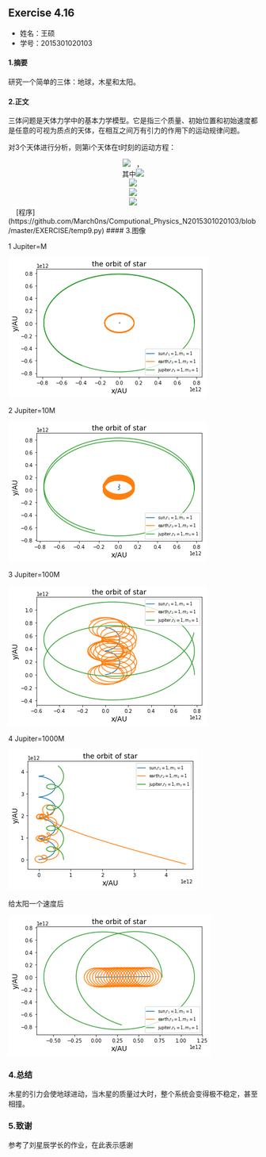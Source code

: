   ## Exercise 4.16
* 姓名：王硕
* 学号：2015301020103
#### 1.摘要
研究一个简单的三体：地球，木星和太阳。
#### 2.正文    
三体问题是天体力学中的基本力学模型。它是指三个质量、初始位置和初始速度都是任意的可视为质点的天体，在相互之间万有引力的作用下的运动规律问题。    


对3个天体进行分析，则第i个天体在t时刻的运动方程：     
<div align=center>
<img src="http://latex.codecogs.com/gif.latex?\overrightarrow{f_{i}}=\sum_{k=1}^{3}G\frac{m_{i}m_{k}}{r_{i,k}^{2}}\cdot\,\frac{\overrightarrow{n_{i,k}}}{n_{i,k}}">   ，     
</div><div align=center>
其中<img src="http://latex.codecogs.com/gif.latex?\overrightarrow{n_{i,k}}=\,\overrightarrow{n_{i,k}}=(r_{k}cos\theta\,_{k}-r_{i}cos\theta\,_{i},r_{k}sin\theta\,_{k}-r_{i}sin\theta\,_{i})">     
</div><div align=center>
<img src="http://latex.codecogs.com/gif.latex?r_{i,k}^{2}=r_{i}^{2}+r_{k}^{2}-2cos(\theta\,_{i}-\theta\,_{k})r_{i}r_{k}">     
</div><div align=center>
<img src="http://latex.codecogs.com/gif.latex?\frac{\mathrm{d}^{2}x_{i}\,}{\mathrm{d}\,t^{2}}=\overrightarrow{f_{i}}\cdot\,\overrightarrow{i}">    
</div><div align=center>
<img src="http://latex.codecogs.com/gif.latex?\frac{\mathrm{d}^{2}y_{i}\,}{\mathrm{d}\,t^{2}}=\overrightarrow{f_{i}}\cdot\,\overrightarrow{j}">    
</div>    
[程序](https://github.com/March0ns/Computional_Physics_N2015301020103/blob/master/EXERCISE/temp9.py)
#### 3.图像   

 1 Jupiter=M    
 
![](https://github.com/March0ns/Computional_Physics_N2015301020103/blob/master/EXERCISE/F_a_9_1.png)    

 2 Jupiter=10M    
 
![](https://github.com/March0ns/Computional_Physics_N2015301020103/blob/master/EXERCISE/F_a_9_4.png)    

 3 Jupiter=100M    
 
![](https://github.com/March0ns/Computional_Physics_N2015301020103/blob/master/EXERCISE/F_a_9_2.png)    

 4 Jupiter=1000M    
 
![](https://github.com/March0ns/Computional_Physics_N2015301020103/blob/master/EXERCISE/F_a_9_3.png)   


 给太阳一个速度后    
    
![](https://github.com/March0ns/Computional_Physics_N2015301020103/blob/master/EXERCISE/F_b_9_1.png)     
 ### 4.总结
 木星的引力会使地球进动，当木星的质量过大时，整个系统会变得极不稳定，甚至相撞。
 ### 5.致谢
 参考了刘星辰学长的作业，在此表示感谢

